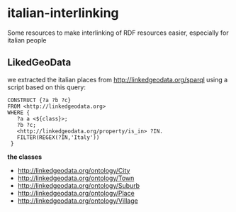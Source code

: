 italian-interlinking
====================
Some resources to make interlinking of RDF resources easier, especially for italian people

LikedGeoData
------------

we extracted the italian places from http://linkedgeodata.org/sparql using a script based on this query:
```
CONSTRUCT {?a ?b ?c}
FROM <http://linkedgeodata.org>
WHERE {
   ?a a <${class}>; 
   ?b ?c; 
   <http://linkedgeodata.org/property/is_in> ?IN.
   FILTER(REGEX(?IN,'Italy'))
 }
```

**the classes**  
* http://linkedgeodata.org/ontology/City
* http://linkedgeodata.org/ontology/Town
* http://linkedgeodata.org/ontology/Suburb
* http://linkedgeodata.org/ontology/Place
* http://linkedgeodata.org/ontology/Village
